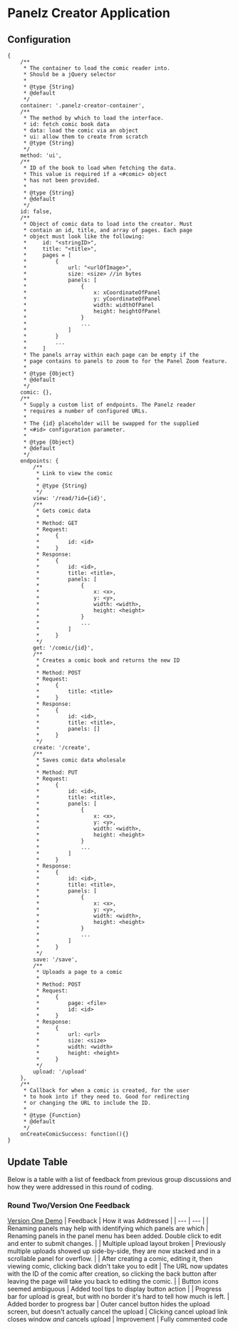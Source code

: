 # Panelz Creator Application

## Configuration
```
{
    /**
     * The container to load the comic reader into.
     * Should be a jQuery selector
     *
     * @type {String}
     * @default
     */
    container: '.panelz-creator-container',
    /**
     * The method by which to load the interface.
     * id: fetch comic book data
     * data: load the comic via an object
     * ui: allow them to create from scratch
     * @type {String}
     */
    method: 'ui',
    /**
     * ID of the book to load when fetching the data.
     * This value is required if a <#comic> object
     * has not been provided.
     *
     * @type {String}
     * @default
     */
    id: false,
    /**
     * Object of comic data to load into the creator. Must
     * contain an id, title, and array of pages. Each page
     * object must look like the following:
     *     id: "<stringID>",
     *     title: "<title>",
     *     pages = [
     *         {
     *             url: "<urlOfImage>",
     *             size: <size> //in bytes
     *             panels: [
     *                 {
     *                     x: xCoordinateOfPanel
     *                     y: yCoordinateOfPanel
     *                     width: widthOfPanel
     *                     height: heightOfPanel
     *                 }
     *                 ...
     *             ]
     *         }
     *         ...
     *     ]
     * The panels array within each page can be empty if the
     * page contains to panels to zoom to for the Panel Zoom feature.
     *
     * @type {Object}
     * @default
     */
    comic: {},
    /**
     * Supply a custom list of endpoints. The Panelz reader
     * requires a number of configured URLs.
     *
     * The {id} placeholder will be swapped for the supplied
     * <#id> configuration parameter.
     *
     * @type {Object}
     * @default
     */
    endpoints: {
        /**
         * Link to view the comic
         *
         * @type {String}
         */
        view: '/read/?id={id}',
        /**
         * Gets comic data
         *
         * Method: GET
         * Request:
         *     {
         *         id: <id>
         *     }
         * Response:
         *     {
         *         id: <id>,
         *         title: <title>,
         *         panels: [
         *             {
         *                 x: <x>,
         *                 y: <y>,
         *                 width: <width>,
         *                 height: <height>
         *             }
         *             ...
         *         ]
         *     }
         */
        get: '/comic/{id}',
        /**
         * Creates a comic book and returns the new ID
         *
         * Method: POST
         * Request:
         *     {
         *         title: <title>
         *     }
         * Response:
         *     {
         *         id: <id>,
         *         title: <title>,
         *         panels: []
         *     }
         */
        create: '/create',
        /**
         * Saves comic data wholesale
         *
         * Method: PUT
         * Request:
         *     {
         *         id: <id>,
         *         title: <title>,
         *         panels: [
         *             {
         *                 x: <x>,
         *                 y: <y>,
         *                 width: <width>,
         *                 height: <height>
         *             }
         *             ...
         *         ]
         *     }
         * Response:
         *     {
         *         id: <id>,
         *         title: <title>,
         *         panels: [
         *             {
         *                 x: <x>,
         *                 y: <y>,
         *                 width: <width>,
         *                 height: <height>
         *             }
         *             ...
         *         ]
         *     }
         */
        save: '/save',
        /**
         * Uploads a page to a comic
         *
         * Method: POST
         * Request:
         *     {
         *         page: <file>
         *         id: <id>
         *     }
         * Response:
         *     {
         *         url: <url>
         *         size: <size>
         *         width: <width>
         *         height: <height>
         *     }
         */
        upload: '/upload'
    },
    /**
     * Callback for when a comic is created, for the user
     * to hook into if they need to. Good for redirecting
     * or changing the URL to include the ID.
     *
     * @type {Function}
     * @default
     */
    onCreateComicSuccess: function(){}
}
```

## Update Table
Below is a table with a list of feedback from previous group discussions and how
they were addressed in this round of coding.

### Round Two/Version One Feedback
[Version One Demo](https://ryanburst.github.io/panelz-creator/demo/v1.0/)
| Feedback | How it was Addressed |
| --- | --- |
| Renaming panels may help with identifying which panels are which | Renaming panels in the panel menu has been added. Double click to edit and enter to submit changes. |
| Multiple upload layout broken | Previously multiple uploads showed up side-by-side, they are now stacked and in a scrollable panel for overflow. |
| After creating a comic, editing it, then viewing comic, clicking back didn't take you to edit | The URL now updates with the ID of the comic after creation, so clicking the back button after leaving the page will take you back to editing the comic. |
| Button icons seemed ambiguous | Added tool tips to display button action |
| Progress bar for upload is great, but with no border it's hard to tell how much is left. | Added border to progress bar
| Outer cancel button hides the upload screen, but doesn't actually cancel the upload | Clicking cancel upload link closes window *and* cancels upload
| Improvement | Fully commented code
